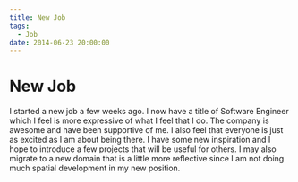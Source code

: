 ```yaml
---
title: New Job
tags:
  - Job
date: 2014-06-23 20:00:00
---
```


# New Job

I started a new job a few weeks ago. I now have a title of Software
Engineer which I feel is more expressive of what I feel that I do. The
company is awesome and have been supportive of me. I also feel that
everyone is just as excited as I am about being there. I have some new
inspiration and I hope to introduce a few projects that will be useful
for others. I may also migrate to a new domain that is a little more
reflective since I am not doing much spatial development in my new
position.